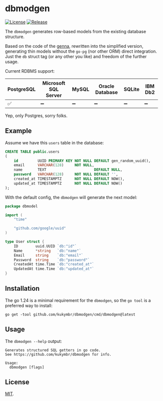 # dbmodgen

[![License](https://img.shields.io/github/license/kukymbr/dbmodgen.svg)](https://github.com/kukymbr/dbmodgen/blob/main/LICENSE)
[![Release](https://img.shields.io/github/release/kukymbr/dbmodgen.svg)](https://github.com/kukymbr/dbmodgen/releases/latest)

The `dbmodgen` generates row-based models from the existing database structure.

Based on the code of the [genna](https://github.com/dizzyfool/genna), 
rewritten into the simplified version, generating thin models without the `go-pg` (nor other ORM) direct integration.
Just the `db` struct tag (or any other you like) and freedom of the further usage.

Current RDBMS support:

| PostgreSQL | Microsoft SQL Server | MySQL | Oracle Database | SQLite | IBM Db2 |
|------------|----------------------|-------|-----------------|--------|---------|
| ✅          | ➖                    | ➖     | ➖               | ➖      | ➖       |

Yep, only Postgres, sorry folks.

## Example

Assume we have this `users` table in the database:

```sql
CREATE TABLE public.users
(
    id         UUID PRIMARY KEY NOT NULL DEFAULT gen_random_uuid(),
    email      VARCHAR(128)     NOT NULL,
    name       TEXT                      DEFAULT NULL,
    password   VARCHAR(128)     NOT NULL DEFAULT '',
    created_at TIMESTAMPTZ      NOT NULL DEFAULT NOW(),
    updated_at TIMESTAMPTZ      NOT NULL DEFAULT NOW()
);
```

With the default config, the `dbmodgen` will generate the next model:

```go
package dbmodel

import (
	"time"

	"github.com/google/uuid"
)

type User struct {
	ID        uuid.UUID `db:"id"`
	Name      *string   `db:"name"`
	Email     string    `db:"email"`
	Password  string    `db:"password"`
	CreatedAt time.Time `db:"created_at"`
	UpdatedAt time.Time `db:"updated_at"`
}

```
## Installation

The go 1.24 is a minimal requirement for the `dbmodgen`, so the `go tool` is a preferred way to install:

```shell
go get -tool github.com/kukymbr/dbmodgen/cmd/dbmodgen@latest
```

## Usage

The `dbmodgen --help` output:

```text
Generates structured SQL getters in go code.
See https://github.com/kukymbr/dbmodgen for info.

Usage:
  dbmodgen [flags]
```

## License

[MIT](LICENSE).